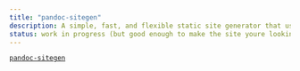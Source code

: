 ```yaml
---
title: "pandoc-sitegen"
description: A simple, fast, and flexible static site generator that uses pandoc and mustache
status: work in progress (but good enough to make the site youre looking at)
---
```


[`pandoc-sitegen`](https://github.com/mivanit/pandoc-sitegen)

